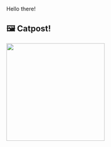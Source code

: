 Hello there!



## 🖼️ Catpost!

<sub>
    <img src="https://cdn2.thecatapi.com/images/8np.jpg" height="256">
</sub>

